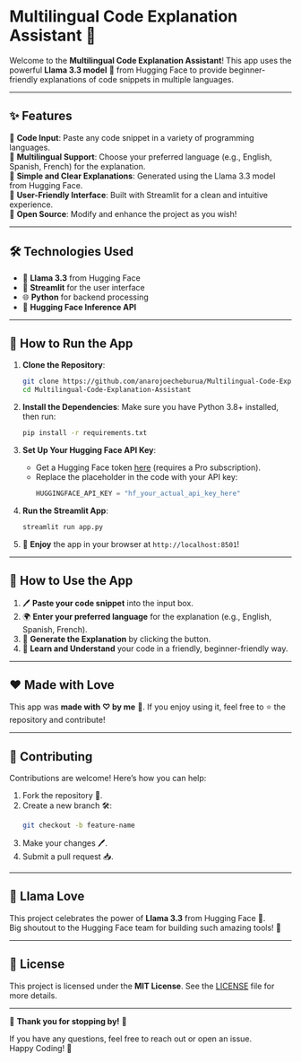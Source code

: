 # Multilingual Code Explanation Assistant 🦙  

Welcome to the **Multilingual Code Explanation Assistant**!
This app uses the powerful **Llama 3.3 model** 🦙 from Hugging Face to provide beginner-friendly explanations of code snippets in multiple languages.  

---

## ✨ Features  

🔹 **Code Input**: Paste any code snippet in a variety of programming languages.  
🔹 **Multilingual Support**: Choose your preferred language (e.g., English, Spanish, French) for the explanation.  
🔹 **Simple and Clear Explanations**: Generated using the Llama 3.3 model from Hugging Face.  
🔹 **User-Friendly Interface**: Built with Streamlit for a clean and intuitive experience.  
🔹 **Open Source**: Modify and enhance the project as you wish!  

---

## 🛠️ Technologies Used  

- 🦙 **Llama 3.3** from Hugging Face  
- 🎨 **Streamlit** for the user interface  
- 🌐 **Python** for backend processing  
- 🚀 **Hugging Face Inference API**  

---

## 🚀 How to Run the App  

1. **Clone the Repository**:
   ```bash
   git clone https://github.com/anarojoecheburua/Multilingual-Code-Explanation-Assistant.git
   cd Multilingual-Code-Explanation-Assistant
   ```

2. **Install the Dependencies**:
   Make sure you have Python 3.8+ installed, then run:
   ```bash
   pip install -r requirements.txt
   ```

3. **Set Up Your Hugging Face API Key**:
   - Get a Hugging Face token [here](https://huggingface.co/settings/tokens) (requires a Pro subscription).
   - Replace the placeholder in the code with your API key:
     ```python
     HUGGINGFACE_API_KEY = "hf_your_actual_api_key_here"
     ```

4. **Run the Streamlit App**:
   ```bash
   streamlit run app.py
   ```

5. 🎉 **Enjoy** the app in your browser at `http://localhost:8501`!  

---

## 🎯 How to Use the App  

1. 🖊️ **Paste your code snippet** into the input box.  
2. 🌍 **Enter your preferred language** for the explanation (e.g., English, Spanish, French).  
3. 🚀 **Generate the Explanation** by clicking the button.  
4. 🧠 **Learn and Understand** your code in a friendly, beginner-friendly way.  

---

## ❤️ Made with Love  

This app was **made with ♡ by me** 🦙. If you enjoy using it, feel free to ⭐️ the repository and contribute!  

---

## 🤝 Contributing  

Contributions are welcome! Here’s how you can help:  

1. Fork the repository 🍴.  
2. Create a new branch 🛠️:
   ```bash
   git checkout -b feature-name
   ```
3. Make your changes 🖊️.  
4. Submit a pull request 📥.  

---

## 🦙 Llama Love  

This project celebrates the power of **Llama 3.3** from Hugging Face 🦙.  
Big shoutout to the Hugging Face team for building such amazing tools! 🚀  

---

## 📜 License  

This project is licensed under the **MIT License**. See the [LICENSE](LICENSE) file for more details.

---

🦙 **Thank you for stopping by!** 🦙  

If you have any questions, feel free to reach out or open an issue.  
Happy Coding! 🎉
```